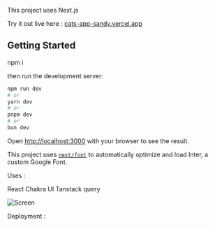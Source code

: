 This project uses Next.js 

Try it out live here : [cats-app-sandy.vercel.app](https://cats-app-sandy.vercel.app/)

## Getting Started

npm i

then run the development server:

```bash
npm run dev
# or
yarn dev
# or
pnpm dev
# or
bun dev
```

Open [http://localhost:3000](http://localhost:3000) with your browser to see the result.

This project uses [`next/font`](https://nextjs.org/docs/basic-features/font-optimization) to automatically optimize and load Inter, a custom Google Font.

Uses :

React
Chakra UI
Tanstack query

![Screen](/screenshot/catsapp.png)

Deployment : 


